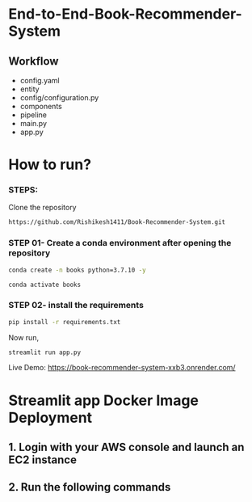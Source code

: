 

# End-to-End-Book-Recommender-System

## Workflow

- config.yaml
- entity
- config/configuration.py
- components
- pipeline
- main.py
- app.py


# How to run?
### STEPS:

Clone the repository

```bash
https://github.com/Rishikesh1411/Book-Recommender-System.git

```
### STEP 01- Create a conda environment after opening the repository

```bash
conda create -n books python=3.7.10 -y
```

```bash
conda activate books
```


### STEP 02- install the requirements
```bash
pip install -r requirements.txt
```


Now run,
```bash
streamlit run app.py
```
Live Demo: https://book-recommender-system-xxb3.onrender.com/

# Streamlit app Docker Image Deployment

## 1. Login with your AWS console and launch an EC2 instance
## 2. Run the following commands





